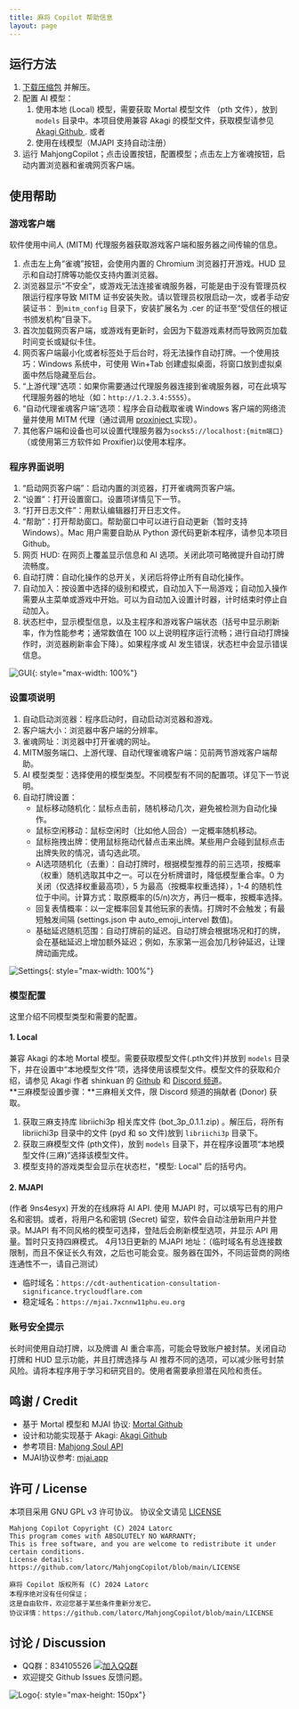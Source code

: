 ```yaml
---
title: 麻将 Copilot 帮助信息
layout: page
---
```

## 运行方法

1. <a href="https://download.mjcopilot.com">下载压缩包</a> 并解压。
2. 配置 AI 模型：
   1. 使用本地 (Local) 模型，需要获取 Mortal 模型文件 （pth 文件），放到 `models` 目录中。本项目使用兼容 Akagi 的模型文件，获取模型请参见<a href="https://github.com/shinkuan/Akagi" target="_blank"> Akagi Github </a>. 或者
   2. 使用在线模型（MJAPI 支持自动注册）
3. 运行 MahjongCopilot；点击设置按钮，配置模型；点击左上方雀魂按钮，启动内置浏览器和雀魂网页客户端。

## 使用帮助

### 游戏客户端

软件使用中间人 (MITM) 代理服务器获取游戏客户端和服务器之间传输的信息。

1. 点击左上角“雀魂”按钮，会使用内置的 Chromium 浏览器打开游戏。HUD 显示和自动打牌等功能仅支持内置浏览器。
2. 浏览器显示“不安全”，或游戏无法连接雀魂服务器，可能是由于没有管理员权限运行程序导致 MITM 证书安装失败。请以管理员权限启动一次，或者手动安装证书： 到`mitm_config` 目录下，安装扩展名为 .cer 的证书至“受信任的根证书颁发机构”目录下。
3. 首次加载网页客户端，或游戏有更新时，会因为下载游戏素材而导致网页加载时间变长或疑似卡住。
4. 网页客户端最小化或者标签处于后台时，将无法操作自动打牌。一个使用技巧：Windows 系统中，可使用 Win+Tab 创建虚拟桌面，将窗口放到虚拟桌面中然后隐藏至后台。
5. “上游代理”选项：如果你需要通过代理服务器连接到雀魂服务器，可在此填写代理服务器的地址（如：`http://1.2.3.4:5555`）。
6. “自动代理雀魂客户端”选项：程序会自动截取雀魂 Windows 客户端的网络流量并使用 MITM 代理（通过调用 <a href="https://github.com/PragmaTwice/proxinject"> proxinject </a> 实现）。
7. 其他客户端和设备也可以设置代理服务器为`socks5://localhost:{mitm端口}`（或使用第三方软件如 Proxifier)以使用本程序。

### 程序界面说明

1. “启动网页客户端”：启动内置的浏览器，打开雀魂网页客户端。
2. “设置”：打开设置窗口。设置项详情见下一节。
3. “打开日志文件”：用默认编辑器打开日志文件。
4. “帮助”：打开帮助窗口。帮助窗口中可以进行自动更新（暂时支持 Windows）。Mac 用户需要自助从 Python 源代码更新本程序，请参见本项目 Github。
5. 网页 HUD: 在网页上覆盖显示信息和 AI 选项。关闭此项可略微提升自动打牌流畅度。
6. 自动打牌：自动化操作的总开关，关闭后将停止所有自动化操作。
7. 自动加入：按设置中选择的级别和模式，自动加入下一局游戏；自动加入操作需要从主菜单或游戏中开始。可以为自动加入设置计时器，计时结束时停止自动加入。
8. 状态栏中，显示模型信息，以及主程序和游戏客户端状态（括号中显示刷新率，作为性能参考；通常数值在 100 以上说明程序运行流畅；进行自动打牌操作时，浏览器刷新率会下降）。如果程序或 AI 发生错误，状态栏中会显示错误信息。

![GUI](\assets\images\gui.png){: style="max-width: 100%"}

### 设置项说明

1. 自动启动浏览器：程序启动时，自动启动浏览器和游戏。
2. 客户端大小：浏览器中客户端的分辨率。
3. 雀魂网址：浏览器中打开雀魂的网址。
4. MITM服务端口、上游代理、自动代理雀魂客户端：见前两节游戏客户端帮助。
5. AI 模型类型：选择使用的模型类型。不同模型有不同的配置项。详见下一节说明。
6. 自动打牌设置：
   - 鼠标移动随机化：鼠标点击前，随机移动几次，避免被检测为自动化操作。
   - 鼠标空闲移动：鼠标空闲时（比如他人回合）一定概率随机移动。
   - 鼠标拖拽出牌：使用鼠标拖动代替点击来出牌。某些用户会碰到鼠标点击出牌失败的情况，请勾选此项。
   - AI选项随机化（去重）：自动打牌时，根据模型推荐的前三选项，按概率（权重）随机选取其中之一。可以在分析牌谱时，降低模型重合率。0 为关闭（仅选择权重最高项），5 为最高（按概率权重选择），1-4 的随机性位于中间。计算方式：取原概率的(5/n)次方，再归一概率，按概率选择。
   - 回复表情概率：以一定概率回复其他玩家的表情。打牌时不会触发；有最短触发间隔 (settings.json 中 auto_emoji_intervel 数值)。
   - 基础延迟随机范围：自动打牌前的延迟。自动打牌会根据场况和打的牌，会在基础延迟上增加额外延迟；例如，东家第一巡会加几秒钟延迟，让理牌动画完成。

![Settings](\assets\images\settings.png){: style="max-width: 100%"}

### 模型配置

这里介绍不同模型类型和需要的配置。

#### 1. Local
兼容 Akagi 的本地 Mortal 模型。需要获取模型文件(.pth文件)并放到 `models` 目录下，并在设置中“本地模型文件”项，选择使用该模型文件。模型文件的获取和介绍，请参见 Akagi 作者 shinkuan 的 <a href="https://github.com/shinkuan/Akagi">Github</a> 和 <a href="https://discord.com/invite/Z2wjXUK8bN">Discord 频道</a>。     
**三麻模型设置步骤：**三麻相关文件，限 Discord 频道的捐献者 (Donor) 获取。  
1. 获取三麻支持库 libriichi3p 相关库文件 (bot_3p_0.1.1.zip) 。解压后，将所有 libriichi3p 目录中的文件 (pyd 和 so 文件)放到 `libriichi3p` 目录下。
2. 获取三麻模型文件 (pth文件)，放到 `models` 目录下，并在程序设置项“本地模型文件(三麻)”选择该模型文件。
3. 模型支持的游戏类型会显示在状态栏，"模型: Local" 后的括号内。

#### 2. MJAPI
(作者 9ns4esyx) 开发的在线麻将 AI API. 使用 MJAPI 时，可以填写已有的用户名和密钥。或者，将用户名和密钥 (Secret) 留空，软件会自动注册新用户并登录。MJAPI 有不同风格的模型可选择，登陆后会刷新模型选项，并显示 API 用量。暂时只支持四麻模式。
4月13日更新的 MJAPI 地址：（临时域名有总连接数限制，而且不保证长久有效，之后也可能会变。服务器在国外，不同运营商的网络连通性不一，请自己测试）

- 临时域名：`https://cdt-authentication-consultation-significance.trycloudflare.com`
- 稳定域名：`https://mjai.7xcnnw11phu.eu.org`

### 账号安全提示

长时间使用自动打牌，以及牌谱 AI 重合率高，可能会导致账户被封禁。关闭自动打牌和 HUD 显示功能，并且打牌选择与 AI 推荐不同的选项，可以减少账号封禁风险。请将本程序用于学习和研究目的。使用者需要承担潜在风险和责任。

## 鸣谢 / Credit

- 基于 Mortal 模型和 MJAI 协议:
  <a href="https://github.com/Equim-chan/Mortal" target="_blank"> Mortal Github </a>
- 设计和功能实现基于 Akagi:
  <a href="https://github.com/shinkuan/Akagi" target="_blank"> Akagi Github </a>
- 参考项目: <a href="https://github.com/MahjongRepository/mahjong_soul_api" target="_blank"> Mahjong Soul API </a>
- MJAI协议参考:
  <a href="https://mjai.app" target="_blank"> mjai.app </a>

## 许可 / License
本项目采用 GNU GPL v3 许可协议。 协议全文请见 <a href="https://github.com/latorc/MahjongCopilot/blob/main/LICENSE" target="_blank"> LICENSE </a>

```
Mahjong Copilot Copyright (C) 2024 Latorc
This program comes with ABSOLUTELY NO WARRANTY;
This is free software, and you are welcome to redistribute it under certain conditions.
License details: https://github.com/latorc/MahjongCopilot/blob/main/LICENSE
   
麻将 Copilot 版权所有 (C) 2024 Latorc
本程序绝对没有任何保证；
这是自由软件，欢迎您基于某些条件重新分发它。
协议详情：https://github.com/latorc/MahjongCopilot/blob/main/LICENSE
```

## 讨论 / Discussion
* QQ群：834105526 <a target="_blank" href="https://qm.qq.com/cgi-bin/qm/qr?k=Mec5daqIyUsuZjCLojH_t88hQV6luPxl&jump_from=webapi&authKey=nNSpmIQY3ieVau/oLTF9eNO6YTqAm1+Ne3iE3zpqmFrj61iAUDu/GSpA38g93Zlx"><img border="0" src="//pub.idqqimg.com/wpa/images/group.png" alt="加入QQ群" title="麻将 Copilot"></a>
* 欢迎提交 Github Issues 反馈问题。  


![Logo](/assets/images/logo.png){: style="max-height: 150px"}
